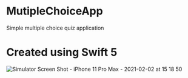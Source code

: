 # MutipleChoiceApp
Simple multiple choice  quiz application

# Created using Swift 5
![Simulator Screen Shot - iPhone 11 Pro Max - 2021-02-02 at 15 18 50](https://user-images.githubusercontent.com/46504150/106676927-a68c0680-656c-11eb-8791-49b530a2b577.jpg)
